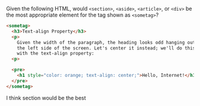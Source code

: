 Given the following HTML, would `<section>`, `<aside>`, `<article>`, or `<div>`
be the most appropriate element for the tag shown as `<sometag>`?

```html 
<sometag>
  <h3>Text-align Property</h3>
  <p>
    Given the width of the paragraph, the heading looks odd hanging out on
    the left side of the screen. Let's center it instead; we'll do this
    with the text-align property:
  <p>

  <pre>
    <h1 style="color: orange; text-align: center;">Hello, Internet!</h1>
  </pre>
</sometag>
```

I think section would be the best
